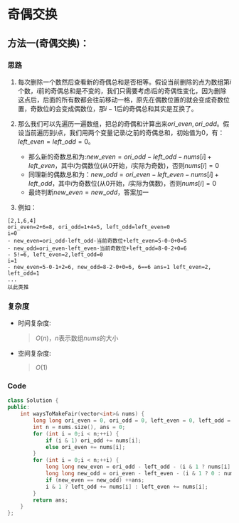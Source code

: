 # 奇偶交换
## 方法一(奇偶交换)：
### 思路
1. 每次删除一个数然后查看新的奇偶总和是否相等。假设当前删除的点为数组第$i$个数，$i$前的奇偶总和是不变的，我们只需要考虑$i$后的奇偶性变化，因为删除这点后，后面的所有数都会往前移动一格，原先在偶数位置的就会变成奇数位置，奇数位的会变成偶数位，那$i-1$后的奇偶总和其实是互换了。

2. 那么我们可以先遍历一遍数组，把总的奇偶和计算出来$ori\_even,ori\_odd$。假设当前遍历到$i$点，我们用两个变量记录$i$之前的奇偶总和，初始值为$0$，有：$left\_even=left\_odd=0$。
    - 那么新的奇数总和为:$new\_even=ori\_odd-left\_odd-nums[i]+left\_even$，其中$i$为偶数位(从$0$开始，$i$实际为奇数)，否则$nums[i]=0$
    - 同理新的偶数总和为：$new\_odd=ori\_even-left\_even-nums[i]+left\_odd$，其中$i$为奇数位(从$0$开始，$i$实际为偶数)，否则$nums[i]=0$
    - 最终判断$new\_even=new\_odd$，答案加一

3. 例如：
```
[2,1,6,4]
ori_even=2+6=8, ori_odd=1+4=5, left_odd=left_even=0
i=0
- new_even=ori_odd-left_odd-当前奇数位+left_even=5-0-0+0=5
- new_odd=ori_even-left_even-当前奇数位+left_odd=8-0-2+0=6
- 5!=6, left_even=2,left_odd=0
i=1
- new_even=5-0-1+2=6, new_odd=8-2-0+0=6, 6==6 ans=1 left_even=2, left_odd=1
...
以此类推
```

### 复杂度
- 时间复杂度:
  > $O(n)$，$n$表示数组$nums$的大小
- 空间复杂度:
  > $O(1)$

### Code
```C++ []
class Solution {
public:
    int waysToMakeFair(vector<int>& nums) {
        long long ori_even = 0, ori_odd = 0, left_even = 0, left_odd = 0;
        int n = nums.size(), ans = 0;
        for (int i = 0;i < n;++i) {
            if (i & 1) ori_odd += nums[i];
            else ori_even += nums[i];
        }
        for (int i = 0;i < n;++i) {
            long long new_even = ori_odd - left_odd - (i & 1 ? nums[i] : 0) + left_even;
            long long new_odd = ori_even - left_even - (i & 1 ? 0 : nums[i]) + left_odd;
            if (new_even == new_odd) ++ans;
            i & 1 ? left_odd += nums[i] : left_even += nums[i];
        }
        return ans;
    }
};
```